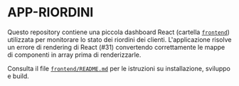 # APP-RIORDINI

Questo repository contiene una piccola dashboard React (cartella [`frontend`](frontend)) utilizzata per monitorare lo stato dei riordini dei clienti. L'applicazione risolve un errore di rendering di React (#31) convertendo correttamente le mappe di componenti in array prima di renderizzarle.

Consulta il file [`frontend/README.md`](frontend/README.md) per le istruzioni su installazione, sviluppo e build.
